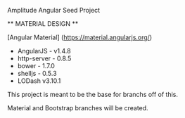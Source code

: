 Amplitude Angular Seed Project

** MATERIAL DESIGN **

[Angular Material] (https://material.angularjs.org/)

- AngularJS - v1.4.8
- http-server - 0.8.5
- bower - 1.7.0
- shelljs - 0.5.3
- LODash v3.10.1

This project is meant to be the base for branchs off of this.

Material and Bootstrap branches will be created.